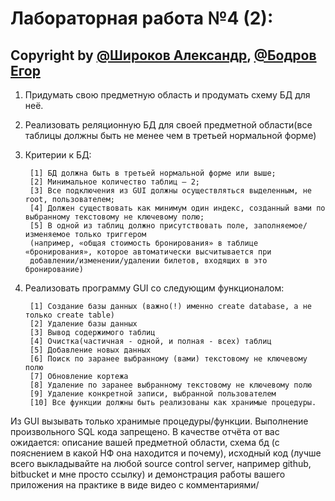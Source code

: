 <h1> Лабораторная работа №4 (2): </h1>

## Copyright by **[@Широков Александр](https://github.com/AlexShi23)**, **[@Бодров Егор](https://github.com/EgorBodrov)**

1. Придумать свою предметную область и продумать схему БД для неё.
2. Реализовать реляционную БД для своей предметной области(все таблицы должны быть не менее чем в третьей нормальной форме)
3. Критерии к БД:

		[1] БД должна быть в третьей нормальной форме или выше;
		[2] Минимальное количество таблиц – 2;
		[3] Все подключения из GUI должны осуществляться выделенным, не root, пользователем;
		[4] Должен существовать как минимум один индекс, созданный вами по выбранному текстовому не ключевому полю;
		[5] В одной из таблиц должно присутствовать поле, заполняемое/изменяемое только триггером
		(например, «общая стоимость бронирования» в таблице «бронирования», которое автоматически высчитывается при 
		добавлении/изменении/удалении билетов, входящих в это бронирование)

4. Реализовать программу GUI со следующим функционалом:

		[1] Создание базы данных (важно(!) именно create database, а не только create table)
		[2] Удаление базы данных
		[3] Вывод содержимого таблиц
		[4] Очистка(частичная - одной, и полная - всех) таблиц
		[5] Добавление новых данных
		[6] Поиск по заранее выбранному (вами) текстовому не ключевому полю
		[7] Обновление кортежа
		[8] Удаление по заранее выбранному текстовому не ключевому полю
		[9] Удаление конкретной записи, выбранной пользователем
		[10] Все функции должны быть реализованы как хранимые процедуры.

Из GUI вызывать только хранимые процедуры/функции. Выполнение произвольного SQL кода запрещено. 
В качестве отчёта от вас ожидается: описание вашей предметной области, схема бд (с пояснением в какой НФ она находится и почему), 
исходный код (лучше всего выкладывайте на любой source control server, например github, bitbucket и мне просто ссылку) 
и демонстрация работы вашего приложения на практике в виде видео с комментариями/
